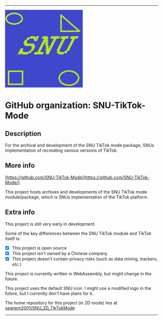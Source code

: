 
***

![SNU_blue_and_gold_legacy_icon.png failed to load. The file may be missing or corrupt. Check the file path for errors first.](/AdditionalInfo/2/SNU-TikTok-Mode/SNU_blue_and_gold_legacy_icon.png)

# GitHub organization: SNU-TikTok-Mode

## Description

For the archival and development of the SNU TikTok mode package, SNUs implementation of recreating various versions of TikTok.

## More info

[https://github.com/SNU-TikTok-Mode](https://github.com/SNU-TikTok-Mode/)

This project hosts archives and developments of the SNU TikTok mode module/package, which is SNUs implementation of the TikTok platform.

## Extra info

This project is still very early in development.

Some of the key differences between the SNU TikTok module and TikTok itself is:

- [x] This project is open source
- [x] This project isn't owned by a Chinese company
- [x] This project doesn't contain privacy risks (such as data mining, trackers, etc.)

This project is currently written in WebAssembly, but might change in the future.

This project uses the default SNU icon. I might use a modified logo in the future, but I currently don't have plans for it.

The home repository for this project (in 2D mode) lies at [seanpm2001/SNU_2D_TikTokMode](https://github.com/seanpm2001/SNU_2D_TikTokMode/)

***
